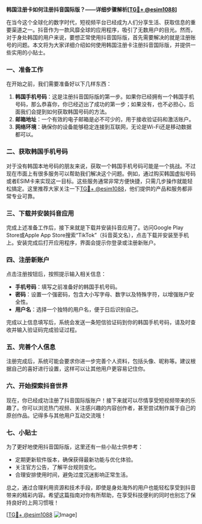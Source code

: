 **韩国注册卡如何注册抖音国际版？——详细步骤解析[[TG💪+ @esim1088](https://t.me/s/esim1088)]**

在当今这个全球化的数字时代，短视频平台已经成为人们分享生活、获取信息的重要渠道之一。抖音作为一款风靡全球的应用程序，吸引了无数用户的目光。然而，对于身处韩国的用户来说，要想正常使用抖音国际版，首先需要解决的就是注册账号的问题。本文将为大家详细介绍如何使用韩国注册卡注册抖音国际版，并提供一些实用的小贴士。

### 一、准备工作

在开始之前，我们需要准备好以下几样东西：

1. **韩国手机号码**：这是注册抖音国际版的第一步。如果你已经拥有一个韩国手机号码，那么恭喜你，你已经迈出了成功的第一步；如果没有，也不必担心，后面我们会提到如何获取韩国号码的方法。
2. **邮箱地址**：一个有效的电子邮箱是必不可少的，用于接收验证码和激活账户。
3. **网络环境**：确保你的设备能够稳定连接到互联网，无论是Wi-Fi还是移动数据都可以。

### 二、获取韩国手机号码

对于没有韩国本地号码的朋友来说，获取一个韩国手机号码可能是一个挑战。不过现在市面上有很多服务可以帮助我们解决这个问题。例如，通过购买韩国虚拟号码或者ESIM卡来实现这一目标。这些服务通常非常方便快捷，只需几步操作就能轻松搞定。这里推荐大家关注一下[TG💪+ @esim1088](https://t.me/s/esim1088)，他们提供的产品和服务都非常专业可靠。

### 三、下载并安装抖音应用

完成上述准备工作后，接下来就是下载并安装抖音应用了。访问Google Play Store或Apple App Store搜索“TikTok”（抖音英文名），点击下载并安装至手机上。安装完成后打开应用程序，界面会提示你登录或注册新账户。

### 四、注册新账户

点击注册按钮后，按照提示输入相关信息：
- **手机号码**：填写之前准备好的韩国手机号码。
- **密码**：设置一个强密码，包含大小写字母、数字以及特殊字符，以增强账户安全性。
- **用户名**：选择一个独特的用户名，便于日后识别自己。

完成以上信息填写后，系统会发送一条短信验证码到你的韩国手机号码，请及时查收并输入验证码完成验证过程。

### 五、完善个人信息

注册完成后，系统可能会要求你进一步完善个人资料，包括头像、昵称等。建议根据自己的喜好进行设置，这样可以让其他用户更容易记住你。

### 六、开始探索抖音世界

现在，你已经成功注册了抖音国际版账户！接下来就可以尽情享受短视频带来的乐趣了。你可以浏览热门视频、关注感兴趣的内容创作者，甚至尝试制作属于自己的原创作品。记得多与其他用户互动交流哦！

### 七、小贴士

为了更好地使用抖音国际版，这里还有一些小贴士供参考：
- 定期更新软件版本，确保获得最新功能与优化体验。
- 关注官方公告，了解平台规则变化。
- 合理安排使用时间，避免过度沉迷影响正常生活。

总之，通过合理利用资源和技术手段，即使是身处海外的用户也能轻松享受到抖音带来的精彩内容。希望这篇指南对你有所帮助，在享受科技便利的同时也别忘了保持良好的上网习惯哦！

[[TG💪+ @esim1088](https://t.me/s/esim1088) ![Image](https://i.postimg.cc/4NQfJmqS/Snipaste-2025-05-13-00-14-12.png)]